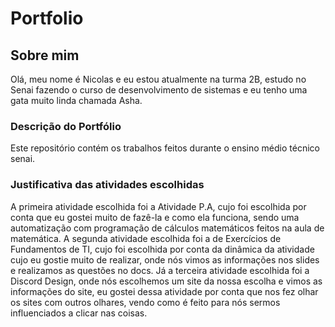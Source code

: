# Portfolio
## Sobre mim
Olá, meu nome é Nicolas e eu estou atualmente na turma 2B, estudo no Senai fazendo o curso de desenvolvimento de sistemas e eu tenho  uma gata muito linda chamada Asha.
### Descrição do Portfólio 
Este repositório contém os trabalhos feitos durante o ensino médio técnico senai.
### Justificativa das atividades escolhidas
A primeira atividade escolhida foi a Atividade P.A, cujo foi escolhida por conta que eu gostei muito de fazê-la e como ela funciona, sendo uma automatização com programação de cálculos matemáticos feitos na aula de matemática.
A segunda atividade escolhida foi a de Exercícios de Fundamentos de TI, cujo foi escolhida por conta da dinâmica da atividade cujo eu gostie muito de realizar, onde nós vimos as informações nos slides e realizamos as questões no docs.
Já a terceira atividade escolhida foi a Discord Design, onde nós escolhemos um site da nossa escolha e vimos as informações do site, eu gostei dessa atividade por conta que nos fez olhar os sites com outros olhares, vendo como é feito para nós sermos influenciados a clicar nas coisas.
